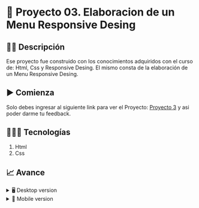# 📝 Proyecto 03. Elaboracion de un Menu Responsive Desing


## ✍🏻 Descripción 
Ese proyecto fue construido con los conocimientos adquiridos con el curso de: Html, Css y Responsive Desing.  El mismo consta de la elaboración de un Menu Responsive Desing.

## ▶️ Comienza
Solo debes ingresar al siguiente link para ver el Proyecto: [Proyecto 3](https://diegudeveloper.github.io/Proyecto3_MenuResponsive/) y asi poder darme tu feedback.

## 👨🏻‍💻 Tecnologías
1. Html
2. Css

## 📈 Avance
<details>
    <summary>🖥 Desktop version</summary>

![](https://github.com/diegudeveloper/Proyecto3_MenuResponsive/blob/gh-pages/Img/desktop.png)

</details>

<details>
    <summary>📱 Mobile version</summary>
  
![](https://github.com/diegudeveloper/Proyecto3_MenuResponsive/blob/gh-pages/Img/movil.png)

</details>